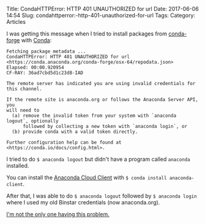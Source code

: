 Title: CondaHTTPError: HTTP 401 UNAUTHORIZED for url
Date: 2017-06-06 14:54
Slug: condahttperror:-http-401-unauthorized-for-url
Tags:
Category: Articles

I was getting this message when I tried to install packages from [conda-forge](https://conda-forge.github.io/ "conda-forge | community driven packaging for conda") with [Conda](https://conda.io/docs/intro.html "Intro to conda &mdash; Conda documentation"):

```
Fetching package metadata ...
CondaHTTPError: HTTP 401 UNAUTHORIZED for url <https://conda.anaconda.org/conda-forge/osx-64/repodata.json>
Elapsed: 00:00.920954
CF-RAY: 36ad7cbd5d1c23d8-IAD

The remote server has indicated you are using invalid credentials for this channel.

If the remote site is anaconda.org or follows the Anaconda Server API, you
will need to
  (a) remove the invalid token from your system with `anaconda logout`, optionally
      followed by collecting a new token with `anaconda login`, or
  (b) provide conda with a valid token directly.

Further configuration help can be found at <https://conda.io/docs/config.html>.
```

I tried to do `$ anaconda logout` but didn't have a program called `anaconda` installed.

You can install the [Anaconda Cloud Client](https://docs.continuum.io/anaconda-cloud/user-guide/getting-started#cloud-install-client) with `$ conda install anaconda-client`.

After that, I was able to do `$ anaconda logout` followed by `$ anaconda login` where I used my old Binstar credentials (now anaconda.org).

[I'm not the only one having this problem.](https://github.com/conda-forge/ulmo-feedstock/issues/5)